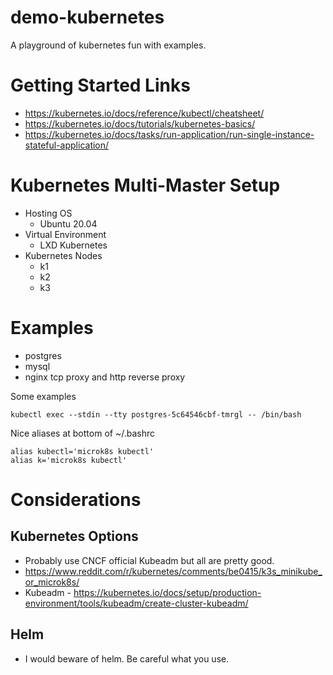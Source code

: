 # demo-kubernetes

A playground of kubernetes fun with examples.

# Getting Started Links
- https://kubernetes.io/docs/reference/kubectl/cheatsheet/
- https://kubernetes.io/docs/tutorials/kubernetes-basics/
- https://kubernetes.io/docs/tasks/run-application/run-single-instance-stateful-application/

# Kubernetes Multi-Master Setup
- Hosting OS
  - Ubuntu 20.04
- Virtual Environment
  - LXD
Kubernetes 
- Kubernetes Nodes 
  - k1
  - k2
  - k3


# Examples
- postgres
- mysql
- nginx tcp proxy and http reverse proxy


Some examples
```
kubectl exec --stdin --tty postgres-5c64546cbf-tmrgl -- /bin/bash
```

Nice aliases at bottom of ~/.bashrc
```
alias kubectl='microk8s kubectl'
alias k='microk8s kubectl'
```

# Considerations

## Kubernetes Options
  - Probably use CNCF official Kubeadm but all are pretty good.
  - https://www.reddit.com/r/kubernetes/comments/be0415/k3s_minikube_or_microk8s/
  - Kubeadm - https://kubernetes.io/docs/setup/production-environment/tools/kubeadm/create-cluster-kubeadm/

## Helm
  - I would beware of helm. Be careful what you use.
